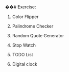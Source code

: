 ��#   E x e r c i s e :
1. Color Flipper

2. Palindrome Checker

3. Random Quote Generator

4. Stop Watch

5. TODO List

6. Digital clock
 
